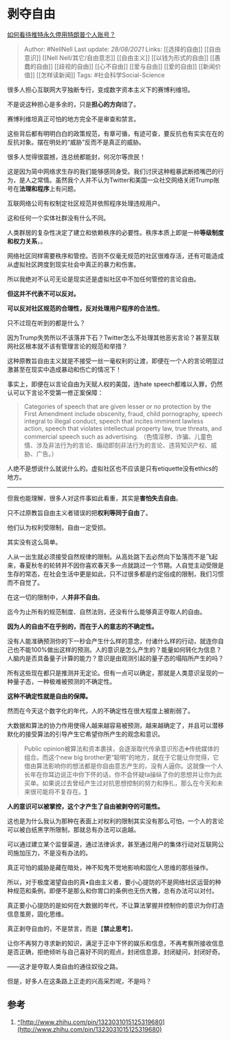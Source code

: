 # 剥夺自由
[如何看待推特永久停用特朗普个人账号？](https://www.zhihu.com/question/438537142/answer/1671835413)

> Author: #NellNell 
Last update: *28/08/2021* 
Links: [[选择的自由]] [[自由意识]] [[Nell Nell/其它/自由意志]] [[自由主义]] [[以钱为形式的自由]] [[愚蠢的自由]] [[歧视的自由]] [[心不自由]] [[爱与自由]] [[爱的自由]] [[新闻价值]] [[怎样读新闻]] 
Tags: #社会科学Social-Science 


  

很多人担心互联网大亨独断专行，变成数字资本主义下的赛博利维坦。

不是说这种担心是多余的，只是**担心的方向**错了。

赛博利维坦真正可怕的地方完全不是审查和禁言。

这些背后都有明明白白的政策规范，有章可循，有迹可查，要反抗也有实实在在的反抗对象。摆在明处的“威胁”反而不是真正的威胁。

很多人觉得很震撼，连总统都能封，何况尔等庶民！

这是因为简中网络求生存的我们能够感同身受。我们讨厌这种粗暴武断捂嘴巴的行为，是人之常情。虽然我个人并不认为Twitter和美国一众社交网络关闭Trump账号在**法理和程序**上有问题。

互联网络公司有权制定社区规范并依照程序处理违规用户。

这和任何一个实体社群没有什么不同。

人类群居的复杂性决定了建立和依赖秩序的必要性。秩序本质上即是一种**等级制度和权力关系**，。

网络社区同样需要秩序和管控。否则不仅毫无规范的社区很难存活，还有可能造成从虚拟社区跨度到现实社会中真正的暴力和伤害。

所以我绝对不认可无论是现实还是虚拟社区中不加任何管控的言论自由。

**但这并不代表不可以反对。**

**可以反对社区规范的合理性，反对处理用户程序的合法性**。

只不过现在听到的都是什么？

因为Trump失势所以不该落井下石？Twitter怎么不处理其他恶劣言论？甚至互联网社区根本就不该有管理言论的规范和举措？

这种原教旨自由主义就是不接受一丝一毫权利的让渡，即便在一个人的言论明显过激甚至在现实中造成暴动和伤亡的情况下！

事实上，即便在以言论自由为天赋人权的美国，连hate speech都难以入罪，仍然认可以下言论不受第一修正案保障：

> Categories of speech that are given lesser or no protection by the First Amendment include obscenity, fraud, child pornography, speech integral to illegal conduct, speech that incites imminent lawless action, speech that violates intellectual property law, true threats, and commercial speech such as advertising. （色情淫秽、诈骗、儿童色情、涉及非法行为的言论、煽动即刻非法行为的言论、违背知识产权、威胁、广告。）

人绝不是想说什么就说什么的。虚拟社区也不应该是只有etiquette没有ethics的地方。

---

但我也能理解，很多人对这件事如此看重，其实是**害怕失去自由**。

只不过原教旨自由主义者错误的把**权利等同于自由**了。

他们认为权利受限制，自由一定受损。

其实没有这么简单。

人从一出生就必须接受自然规律的限制。从高处跳下去必然向下坠落而不是飞起来，春夏秋冬的轮转并不因你喜欢春天多一点就跳过一个节期。人自觉主动受限是生存的常态，在社会生活中更是如此，只不过很多都是约定俗成的限制，我们习惯而不自觉了。

在这一切的限制中，人**并非不自由**。

迄今为止所有的规范制度、自然法则，还没有什么能够真正夺取人的自由。

**因为人的自由不在乎别的，而在于人的意志的不确定性。**

没有人能准确预测你的下一秒会产生什么样的意念，付诸什么样的行动，就连你自己也不能100%做出这样的预测。人的意识是怎么产生的？能量如何转化为信息？人脑内是否具备量子计算的能力？意识是由观测引起的量子态的塌陷所产生的吗？

所有这些现在都只是推测并无定论。但有一点可以确定，那就是人类意识呈现的一种量子态，一种极难被预测的不确定性。

**这种不确定性就是自由的保障。**

然而在今天这个数字化的年代，人的不确定性在很大程度上被削弱了。

大数据和算法的协力作用使得人越来越容易被预测，越来越确定了，并且可以潜移默化的接受算法的引导产生它希望你所产生的观念和意识。

> Public opinion被算法和资本裹挟，会逐渐取代传承意识形态➕传统媒体的组合。而这个new big brother更“聪明”的地方，就在于它能让你觉得，它借由算法影响你的想法都是你自由意志产生的，没有人逼你。这就像一个人长年在你耳边说正中你下怀的话，你不会怀疑ta操纵了你的思想并让你为此买单。如果说过去曾经产生过对抗思想控制的努力和挣扎，那么在今天和未来很可能将不复存在。[1](#ref_1)

**人的意识可以被掌控，这个才产生了自由被剥夺的可能性。**

这也是为什么我认为那种在表面上对权利的限制其实没有那么可怕，一个人的言论可以被白纸黑字所限制，那就总有办法可以逾越。

可以通过建立某个监督渠道，通过法律诉求，甚至通过用户的集体行动对互联网公司施加压力，不是没有办法的。

真正可怕的威胁是藏在暗处，神不知鬼不觉地影响和固化人思维的那些操作。

所以，对于极度渴望自由的真•自由主义者，要小心提防的不是网络社区运营的种种规范和条例，即便不是那么和你胃口的条例也无伤大雅，总有办法可以对付。

真正要小心提防的是如何在大数据的年代，不让算法掌握并控制你的意识为你打造信息茧房，固化思维。

真正剥夺自由的，不是禁言，而是【**禁止思考**】。

让你不再努力寻求新的知识，满足于正中下怀的娱乐和信息，不再考察所接收信息是否正确，拒绝倾听与自己喜好不同的观点，封闭信息源，封闭疑问，封闭好奇。

——这才是夺取人类自由的通往奴役之路。

  

  

但是，好多人在这条路上正走的兴高采烈呢，不是吗？

## 参考

1.  [^](#ref_1_0)[http://www.zhihu.com/pin/1323031015125319680](http://www.zhihu.com/pin/1323031015125319680)